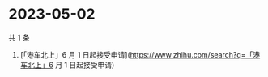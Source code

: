 # 2023-05-02

共 1 条

<!-- BEGIN -->
<!-- 最后更新时间 Tue May 02 2023 09:03:12 GMT+0800 (China Standard Time) -->

1. [「港车北上」6 月 1
   日起接受申请](https://www.zhihu.com/search?q=「港车北上」6 月 1 日起接受申请)

<!-- END -->
